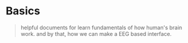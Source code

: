 # Basics

> helpful documents for learn fundamentals of how human's brain work. and by that, how we can make a EEG based interface.
